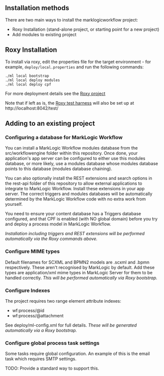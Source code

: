 ## Installation methods

There are two main ways to install the marklogicworkflow project:

* Roxy Installation (stand-alone project, or starting point for a new project)
* Add modules to existing project

## Roxy Installation

To install via roxy, edit the properties file for the target environment - for example, ``deploy/local.properties`` and run the following commands:

    ./ml local bootstrap
    ./ml local deploy modules
    ./ml local deploy cpf

For more deployment details see the [Roxy project ](https://github.com/marklogic-community/roxy)

Note that if left as is, the [Roxy test harness](https://github.com/marklogic-community/roxy/wiki/Unit-Testing) will also be set up at http://localhost:8042/test/

## Adding to an existing project

### Configuring a database for MarkLogic Workflow

You can install a MarkLogic Workflow modules database from the src/workflowengine folder within this repository. Once done,
your application's app server can be configured to either use this modules database, or more likely, use a modules
database whose modules database points to this database (modules database chaining).

You can also optionally install the REST extensions and search options in the rest-api folder of this repository
to allow external applications to integrate to MarkLogic Workflow. Install these extensions in your app server. The
correct triggers and modules databases will be automatically determined by the MarkLogic Workflow code
with no extra work from yourself.

You need to ensure your content database has a Triggers database configured, and that CPF is enabled
(with NO global domain) before you try and deploy a process model in MarkLogic Workflow.

*Installation including triggers and REST extensions will be performed automatically via the Roxy commands above.*

### Configure MIME types

Default filenames for SCXML and BPMN2 models are .scxml and .bpmn respectively. These aren't recognised by MarkLogic
by default. Add these types are application/xml mime types in MarkLogic Server for them to be handled correctly.  *This will be performed automatically via Roxy bootstrap.*

### Configure Indexes

The project requires two range element attribute indexes:

* wf:process/@id
* wf:process/@attachment

See deploy/ml-config.xml for full details.  *These will be generated automatically via a Roxy bootstrap.*

### Configure global process task settings

Some tasks require global configuration. An example of this is the email task which requires SMTP settings.

TODO: Provide a standard way to support this.
